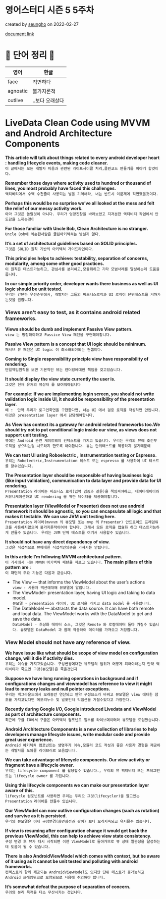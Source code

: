 # 영어스터디 시즌 5 5주차

created by [seungho](https://github.com/devaspirant0510) on 2022-02-27

[document link](https://medium.com/android-news/lets-keep-activity-dumb-using-livedata-53468ed0dc1f)

# 📗 단어 정리 📘

|영어|한글|
|----|----|
|face|직면하다|
|agnostic|불가지론적|
|outlive|..보다 오래살다|

# LiveData Clean Code using MVVM and Android Architecture Components

__This article will talk about things related to every android developer heart :
handling lifecycle events, making code cleaner.__   
`이 글에서는 모든 개발자 마음과 관련된 라이프사이클 처리,클린코드 만들기를 이야기 할것이다.`

__Remember those days where activity used to hundred or thousand of lines, you most probably have faced this
challenges.__  
`액티비티에서 수백 수천줄이 사용되는 날을 기억해라, 너는 반드시 이문제에 직면했을것이다. `

__Perhaps this would be no surprise we’ve all looked at the mess and felt the relief of our messy activity work.__  
`아마 그것은 놀랄것이 아니다. 우리가 엉망진창을 바라보았고 지저분한 액티비티 작업에서 안도감을 느끼는것이`

__For those familiar with Uncle Bob, Clean Architecture is no stranger.__  
`Uncle Bob에 익순한사람은 클린아키텍쳐는 낯설지 않다.`

__It’s a set of architectural guidelines based on SOLID principles.__  
`그것은 SOLID 원칙 기반의 아키텍쳐 가이드라인이다.`

__This principles helps to achieve: testability, separation of concerns, modularity, among some other good practices.__  
`이 원칙은 테스트가능하고, 관심사를 분리하고,모듈화하고 기타 모범사례를 달성하는데 도움을 줍니다.`

__In our simple priority order, developer wants there business as well as UI logic should be unit tested.__  
`우리는 간단한 우선순위에서, 개발자는 그들의 비즈니스로직과 UI 로직이 단위테스트를 거쳐가는것을 원합니다. `

### Views aren’t easy to test, as it contains android related frameworks.

__Views should be dumb and implement Passive View pattern.__  
`view 는 멍청해야하고 Passice View 패턴을 구현해야합니다.`

__Passive View pattern is a concept that UI logic should be minimum.__  
`패시브 뷰 패턴은 UI logic 이 최소화되야되는 컨셉이다.`

__Coming to Single responsibility principle view have responsibility of rendering.__  
`단일책임원칙을 보면 기본적인 뷰는 렌더링에대한 책임을 갖고있습니다.`

__It should display the view state currently the user is.__  
`그것은 현재 유저의 뷰상태 를 보여줘야됩니다`

__For example: If we are implementing login screen, you should not write validation logic inside UI, it should be
responsibility of the presentation layer.__  
`예 :  만약 우리가 로그인화면을 구현한다면, 너는 UI 에서 검증 로직을 작성하면 안됩니다. 이것은 presentation layer 에서 담당해야합니다.`

__As View has context its a gateway for android related frameworks too.We should try not to put conditional logic inside
our view, as views does not support unit testing.__  
`뷰에는 Android 관련 게이트웨이 컨텍스트를 가지고 있습니다. 우리는 우리의 뷰에 조건부 로직을 넣으려는걸 시도하지 한도록 해야합니다. 뷰는 단위테스트를 제공하지 않기때문에`

__We can test UI using Roboelectric , Instrumentation testing or Espresso.__  
`우리는 Robelectric,Instrumentation 테스트 또는 espresso 를 사용하여 UI 테스트를 할수있습니다. `

__The Presentation layer should be responsible of having business logic (like input validation), communication to data
layer and provide data for UI rendering.__  
`Presentation 레이어는 비즈니스 로직(입력 검증과 같은)을 책임져야하고, 데이터레이어와 커뮤니케이션하고 UI rendering 을 위한 데이터를 제공해야합니다.`

__Presentation layer (ViewModel or Presenter) does not use android framework it should be agnostic, so you can encapsulate
all logic and that makes it testable. We can use JVM unit testing here.__  
`Presentation 레이어(mvvvm 의 뷰모델 또는 mvp 의 Presenter) 안드로이드 프레임워크를 사용하지않으며 불가지론적이여야 합니다. 그래서 모든 로직을 캡슐화 하고 테스트가능하게 만들수 있습니다. 우리는 JVM 단위 테스트를 여기서 사용할수 있습니다.`

__It should not have any direct dependency of view.__  
`그것은 직접적으로 뷰에대한 직접적인의존을 가져서는 안됩니다.`

__In this article I’m following MVVM architectural pattern.__  
`이 기사에서 나는 MVVM 아키텍쳐 패턴을 따르고 있습니다.`
__The main pillars of this pattern are :__  
`이 패턴의 주요 기능은 다음과 같습니다.`

- The View — that informs the ViewModel about the user’s actions  
  `view - 사용자 액션에대해 뷰모델에 알립니다.`
- The ViewModel- presentation layer, having UI logic and taking to data model.  
  `뷰모델 - presentaion 레이어, UI 로직을 가지고 data model 을 사용합니다.`
- The DataModel — abstracts the data source. It can have both remote and local data. The ViewModel works with the
  DataModel to get and save the data.  
  `DataModel - 추상화 데이터 소스, 그것은 Remote 와 로컬데이터 둘다 가질수 있습니다. 뷰모델은 DataModel 과 함께 작동하여 데이터를 가져오고 저장합니다.  `

### View Model should not have any reference of view.

__We have issue like what should be scope of view model on configuration change, will it die if activity dies.__  
`우리는 이슈를 가지고있습니다. 구성변경에대한 뷰모델의 범위가 어떻게 되어야하는지 만약 액티비티가 죽으면 그것(뷰모델)은 죽을것인지 `

__Suppose we have long running operations in background and if configurations changes and viewmodel has reference to view
it might lead to memory leaks and null pointer exceptions.__  
`우리는 백그라운드에서 오래동안 연산되고 만약 구성요소가 바뀌고 뷰모델은 view 에대한 참조를 가지고있다면 메모리누수 및 널포인터 익셉션을 가질수있다고 가정한다.`

__Recently during Google I/O, Google introduced Livedata and ViewModel as part of architecture components.__  
`최근에 구글 IO에서 구글은 아키텍쳐 컴포넌트 일부를 라이브데이터와 뷰모델을 도입했습니다.`

__Android Architecture Components is a new collection of libraries to help developers manage lifecycle issues, write
modular code and provide great user experience.__  
`Android 아키텍쳐 컴포넌트는 생명주기 이슈,모듈러 코드 작성과 좋은 사용자 경험을 제공하는 개발자를 도와줄 라이브러르 모음입니다.  `

__We can take advantage of lifecycle components. Our view activity or fragment have a lifecycle owner.__  
`우리는 lifecycle component 를 활용할수 있습니다., 우리의 뷰 액티비티 또는 프레그먼트는 lifecycle owner 를 가집니다.`

__Using this lifecycle components we can make our presentation layer aware of this.__  
`lifecycle 컴포넌트를 사용하면 우리는 우리으 그것(lifecycler)을 알고있는 Presentation 레이어를 만들수 있습니다.`

__Our ViewModel can now outlive configuration changes (such as rotation) and survive as it is persisted.__  
`우리의 뷰모델은 이제 구성변경(화면회전과 같이) 보다 오래지속되고 유지될수 있습니다. `

__If view is resuming after configuration change it would get back the previous ViewModel, this can help to achieve view
state consistency.__  
`구성 변경 후 뷰가 다시 시작되면 이전 ViewModel로 돌아가므로 뷰 상태 일관성을 달성하는 데 도움이 될 수 있습니다.`

__There is also AndroidViewModel which comes with context, but be aware of it using as it cannot be unit tested and
polluting with android frameworks.__  
`컨텍스트와 함께 제공되는 AndroidViewModel도 있지만 단위 테스트가 불가능하고 Android 프레임워크로 오염되므로 사용에 주의해야 합니다.`

__It’s somewhat defeat the purpose of separation of concern.__  
`우려의 분리 목적을 다소 무산시키는 것입니다.`

